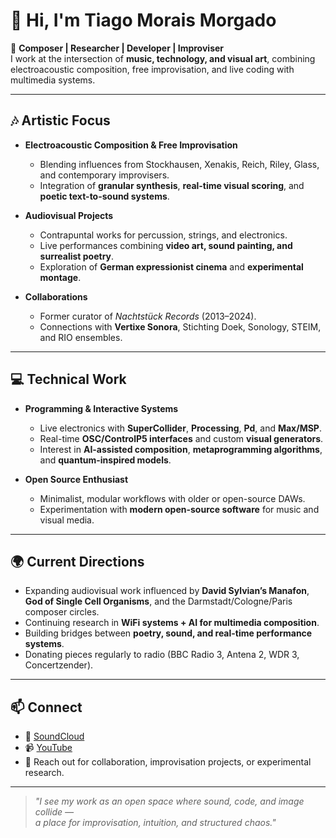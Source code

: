 # 👋 Hi, I'm Tiago Morais Morgado  

🎼 **Composer | Researcher | Developer | Improviser**  
I work at the intersection of **music, technology, and visual art**, combining electroacoustic composition, free improvisation, and live coding with multimedia systems.  

---

## 🎶 Artistic Focus  
- **Electroacoustic Composition & Free Improvisation**  
  - Blending influences from Stockhausen, Xenakis, Reich, Riley, Glass, and contemporary improvisers.  
  - Integration of **granular synthesis**, **real-time visual scoring**, and **poetic text-to-sound systems**.  

- **Audiovisual Projects**  
  - Contrapuntal works for percussion, strings, and electronics.  
  - Live performances combining **video art, sound painting, and surrealist poetry**.  
  - Exploration of **German expressionist cinema** and **experimental montage**.  

- **Collaborations**  
  - Former curator of *Nachtstück Records* (2013–2024).  
  - Connections with **Vertixe Sonora**, Stichting Doek, Sonology, STEIM, and RIO ensembles.  

---

## 💻 Technical Work  
- **Programming & Interactive Systems**  
  - Live electronics with **SuperCollider**, **Processing**, **Pd**, and **Max/MSP**.  
  - Real-time **OSC/ControlP5 interfaces** and custom **visual generators**.  
  - Interest in **AI-assisted composition**, **metaprogramming algorithms**, and **quantum-inspired models**.  

- **Open Source Enthusiast**  
  - Minimalist, modular workflows with older or open-source DAWs.  
  - Experimentation with **modern open-source software** for music and visual media.  

---

## 🌍 Current Directions  
- Expanding audiovisual work influenced by **David Sylvian’s Manafon**, **God of Single Cell Organisms**, and the Darmstadt/Cologne/Paris composer circles.  
- Continuing research in **WiFi systems + AI for multimedia composition**.  
- Building bridges between **poetry, sound, and real-time performance systems**.  
- Donating pieces regularly to radio (BBC Radio 3, Antena 2, WDR 3, Concertzender).  

---

## 📫 Connect  
- 🎵 [SoundCloud](#)  
- 📹 [YouTube](#)  
- 📧 Reach out for collaboration, improvisation projects, or experimental research.  

---

> *"I see my work as an open space where sound, code, and image collide —  
a place for improvisation, intuition, and structured chaos."*  
